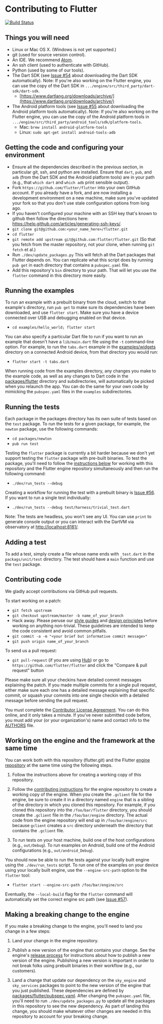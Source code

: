 Contributing to Flutter
=======================

[![Build Status](https://travis-ci.org/flutter/flutter.svg)](https://travis-ci.org/flutter/flutter)

Things you will need
--------------------

 * Linux or Mac OS X. (Windows is not yet supported.)
 * git (used for source version control).
 * An IDE. We recommend [Atom](https://github.com/flutter/engine/wiki/Using-Atom-with-Flutter).
 * An ssh client (used to authenticate with GitHub).
 * Python (used by some of our tools).
 * The Dart SDK (see [Issue #54](https://github.com/flutter/flutter/issues/54)
   about downloading the Dart SDK automatically). Note: If you're also
   working on the Flutter engine, you can use the copy of the Dart SDK
   in `.../engine/src/third_party/dart-sdk/dart-sdk`.
   - [https://www.dartlang.org/downloads/archive/](https://www.dartlang.org/downloads/archive/)
 * The Android platform tools (see [Issue #55](https://github.com/flutter/flutter/issues/55)
   about downloading the Android platform tools automatically).
   Note: If you're also working on the Flutter engine, you can use the
   copy of the Android platform tools in
   `.../engine/src/third_party/android_tools/sdk/platform-tools`.
   - Mac: `brew install android-platform-tools`
   - Linux: `sudo apt-get install android-tools-adb`

Getting the code and configuring your environment
-------------------------------------------------

 * Ensure all the dependencies described in the previous section, in particular
   git, ssh, and python are installed. Ensure that `dart`, `pub`, and `adb`
   (from the Dart SDK and the Android platform tools) are in your path (e.g.,
   that `which dart` and `which adb` print sensible output).
 * Fork `https://github.com/flutter/flutter` into your own GitHub account. If
   you already have a fork, and are now installing a development environment on
   a new machine, make sure you've updated your fork so that you don't use stale
   configuration options from long ago.
 * If you haven't configured your machine with an SSH key that's known to github then
   follow the directions here: https://help.github.com/articles/generating-ssh-keys/.
 * `git clone git@github.com:<your_name_here>/flutter.git`
 * `cd flutter`
 * `git remote add upstream git@github.com:flutter/flutter.git` (So that you
   fetch from the master repository, not your clone, when running `git fetch`
   et al.)
 * Run `./dev/update_packages.py` This will fetch all the Dart packages that
   Flutter depends on. You can replicate what this script does by running
   `pub get` in each directory that contains a `pubspec.yaml` file.
 * Add this repository's `bin` directory to your path. That will let you use the
   `flutter` command in this directory more easily.

Running the examples
--------------------

To run an example with a prebuilt binary from the cloud, switch to that
example's directory, run `pub get` to make sure its dependencies have been
downloaded, and use `flutter start`. Make sure you have a device connected over
USB and debugging enabled on that device.

 * `cd examples/hello_world; flutter start`

You can also specify a particular Dart file to run if you want to run an example
that doesn't have a `lib/main.dart` file using the `-t` command-line option. For
example, to run the `tabs.dart` example in the [examples/widgets](examples/widgets)
directory on a connected Android device, from that directory you would run:

 * `flutter start -t tabs.dart`

When running code from the examples directory, any changes you make to the
example code, as well as any changes to Dart code in the
[packages/flutter](packages/flutter) directory and subdirectories, will
automatically be picked when you relaunch the app.  You can do the same for your
own code by mimicking the `pubspec.yaml` files in the `examples` subdirectories.

Running the tests
-----------------

Each package in the packages directory has its own suite of tests based on the
`test` package. To run the tests for a given package, for example, the `newton`
package, use the following commands:

 * `cd packages/newton`
 * `pub run test`

Testing the `flutter` package is currently a bit harder because we don't yet
support testing the `flutter` package with pre-built binaries. To test the
package, you'll need to follow the [instructions below](#working-on-the-engine-and-the-framework-at-the-same-time)
for working with this repository and the Flutter engine repository
simultaneously and then run the following command:

 * `./dev/run_tests --debug`

Creating a workflow for running the test with a prebuilt binary is
[Issue #56](https://github.com/flutter/flutter/issues/56). If you want to run
a single test individually:

 * `./dev/run_tests --debug test/harness/trivial_test.dart`

Note: The tests are headless, you won't see any UI. You can use `print` to
generate console output or you can interact with the DartVM via observatory at [http://localhost:8181/](http://localhost:8181/).

Adding a test
-------------

To add a test, simply create a file whose name ends with `_test.dart` in the
`packags/unit/test` directory. The test should have a `main` function and use
the `test` package.

Contributing code
-----------------

We gladly accept contributions via GitHub pull requests.

To start working on a patch:

 * `git fetch upstream`
 * `git checkout upstream/master -b name_of_your_branch`
 * Hack away. Please peruse our [style guides](https://github.com/flutter/engine/blob/master/sky/specs/style-guide.md)
 and [design principles](https://github.com/flutter/engine/blob/master/sky/specs/design.md)
 before working on anything non-trivial. These guidelines are intended to keep
 the code consistent and avoid common pitfalls.
 * `git commit -a -m "<your brief but informative commit message>"`
 * `git push origin name_of_your_branch`

To send us a pull request:

* `git pull-request` (if you are using [Hub](http://github.com/github/hub/)) or
  go to `https://github.com/flutter/flutter` and click the
  "Compare & pull request" button

Please make sure all your checkins have detailed commit messages explaining the patch.
If you made multiple commits for a single pull request, either make sure each one has a detailed
message explaining that specific commit, or squash your commits into one single checkin with a
detailed message before sending the pull request.

You must complete the
[Contributor License Agreement](https://cla.developers.google.com/clas).
You can do this online, and it only takes a minute.
If you've never submitted code before, you must add your (or your
organization's) name and contact info to the [AUTHORS](AUTHORS) file.

Working on the engine and the framework at the same time
--------------------------------------------------------

You can work both with this repository (flutter.git) and the Flutter
[engine repository](https://github.com/flutter/engine) at the same time using
the following steps.

1. Follow the instructions above for creating a working copy of this repository.

2. Follow the [contributing instructions](https://github.com/flutter/engine/blob/master/CONTRIBUTING.md)
   for the engine repository to create a working copy of the engine. When you
   create the `.gclient` file for the engine, be sure to create it in a
   directory named `engine` that is a sibling of the directory in which you
   cloned this repository. For example, if you cloned this repository into the
   `/foo/bar/flutter` directory, you should create the `.gclient` file in the
   `/foo/bar/engine` directory. The actual code from the engine repository will
   end up in `/foo/bar/engine/src` because `gclient` creates a `src` directory
   underneath the directory that contains the `.gclient` file.

3. To run tests on your host machine, build one of the host configurations
   (e.g., `out/Debug`). To run examples on Android, build one of the Android
   configurations (e.g., `out/android_Debug`).

You should now be able to run the tests against your locally built engine using
the `./dev/run_tests` script. To run one of the examples on your device using
your locally built engine, use the `--engine-src-path` option to the `flutter`
tool:

 * `flutter start --engine-src-path /foo/bar/engine/src`

Eventually, the `--local-build` flag for the `flutter` command will
automatically set the correct engine src path (see [Issue #57](https://github.com/flutter/flutter/issues/57)).

Making a breaking change to the engine
--------------------------------------

If you make a breaking change to the engine, you'll need to land you change in a
few steps:

1. Land your change in the engine repository.

2. Publish a new version of the engine that contains your change. See the
   engine's [release process](https://github.com/flutter/engine/wiki/Release-process)
   for instructions about how to publish a new version of the engine. Publishing
   a new version is important in order to not break folks using prebuilt
   binaries in their workflow (e.g., our customers).

3. Land a change that update our dependency on the `sky_engine` and
   `sky_services` packages to point to the new version of the engine that you
   just published. These dependencies are defined by [packages/flutter/pubspec.yaml](packages/flutter/pubspec.yaml).
   After changing the `pubspec.yaml` file, you'll need to run
   `./dev/update_packages.py` to update all the packages in this repository to
   see the new dependency. As part of landing this change, you should make
   whatever other changes are needed in this repository to account for your
   breaking change.
